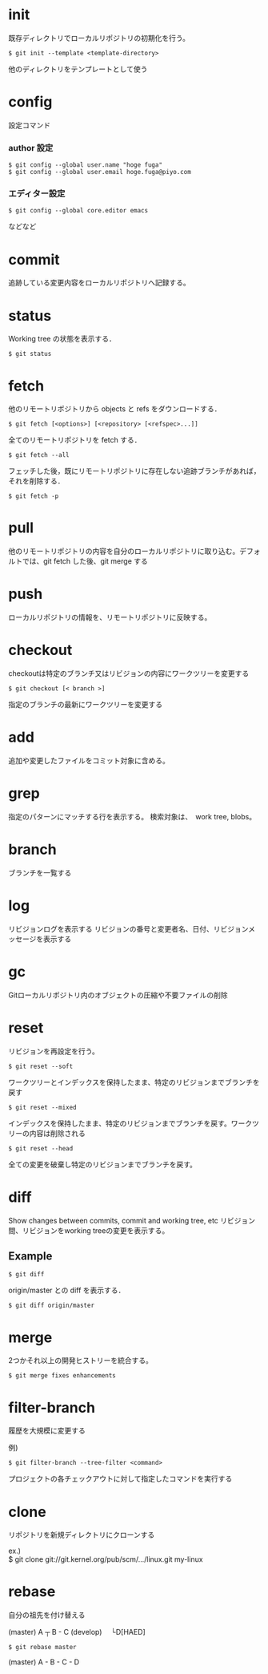 # init
既存ディレクトリでローカルリポジトリの初期化を行う。

    $ git init --template <template-directory>

他のディレクトリをテンプレートとして使う

# config
設定コマンド

### author 設定
    $ git config --global user.name "hoge fuga"
    $ git config --global user.email hoge.fuga@piyo.com

### エディター設定
    $ git config --global core.editor emacs

などなど

# commit
追跡している変更内容をローカルリポジトリへ記録する。

# status

Working tree の状態を表示する．

    $ git status

# fetch

他のリモートリポジトリから objects と refs をダウンロードする．

    $ git fetch [<options>] [<repository> [<refspec>...]]

全てのリモートリポジトリを fetch する．

    $ git fetch --all

フェッチした後，既にリモートリポジトリに存在しない追跡ブランチがあれば，それを削除する．

    $ git fetch -p

# pull

他のリモートリポジトリの内容を自分のローカルリポジトリに取り込む。デフォルトでは、git fetch した後、git merge する

# push

ローカルリポジトリの情報を、リモートリポジトリに反映する。

# checkout

checkoutは特定のブランチ又はリビジョンの内容にワークツリーを変更する

    $ git checkout [< branch >]

指定のブランチの最新にワークツリーを変更する

# add
追加や変更したファイルをコミット対象に含める。

# grep
指定のパターンにマッチする行を表示する。
検索対象は、　work tree, blobs。

# branch

ブランチを一覧する

# log

リビジョンログを表示する
リビジョンの番号と変更者名、日付、リビジョンメッセージを表示する

# gc
Gitローカルリポジトリ内のオブジェクトの圧縮や不要ファイルの削除

# reset
リビジョンを再設定を行う。

    $ git reset --soft
ワークツリーとインデックスを保持したまま、特定のリビジョンまでブランチを戻す

    $ git reset --mixed
インデックスを保持したまま、特定のリビジョンまでブランチを戻す。ワークツリーの内容は削除される

    $ git reset --head
全ての変更を破棄し特定のリビジョンまでブランチを戻す。

# diff
Show changes between commits, commit and working tree, etc
リビジョン間、リビジョンをworking treeの変更を表示する。

## Example

    $ git diff


origin/master との diff を表示する．

    $ git diff origin/master

# merge
2つかそれ以上の開発ヒストリーを統合する。

    $ git merge fixes enhancements

# filter-branch
履歴を大規模に変更する

例)

    $ git filter-branch --tree-filter <command>

プロジェクトの各チェックアウトに対して指定したコマンドを実行する

# clone
リポジトリを新規ディレクトリにクローンする

ex.)    
    $ git clone git://git.kernel.org/pub/scm/.../linux.git my-linux    

# rebase
自分の祖先を付け替える

(master)  A ┬ B - C
(develop)　 └D[HAED]

    $ git rebase master

(master) A - B - C - D
